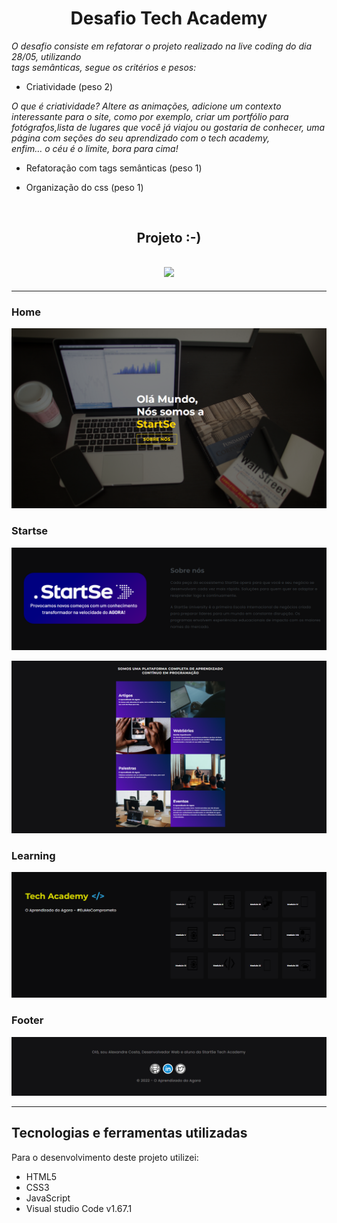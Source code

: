 <h1 align="center">
  Desafio Tech Academy
</h1>

*O desafio consiste em refatorar o projeto realizado na live coding do dia 28/05, utilizando<br>tags semânticas, segue os critérios e pesos:*

* Criatividade (peso 2)

*O que é criatividade?
Altere as animações, adicione um contexto interessante para o site, como por exemplo, criar um portfólio para fotógrafos,lista de lugares que você já viajou ou gostaria de conhecer, uma página com seções do seu aprendizado com o tech academy,<br>enfim… o céu é o limite, bora para cima!*

* Refatoração com tags semânticas (peso 1)

* Organização do css (peso 1)

<br>

<h2 align="center">
  Projeto :-)
</h2>

<h2 align="center">
  <img src="assets/media/02.06.2022_00.02.28_REC.gif">
</h2>

<!--![gif](assets/media/02.06.2022_00.02.28_REC.gif)-->
---

<h3 align="left">
  Home 
</h3>

![Resultado de momento do projeto](assets/media/home.png)



<h3 align="left">
  Startse 
</h3>

![Resultado de momento do projeto](assets/media/startse.png)

![Resultado de momento do projeto](assets/media/startse2.png)

<h3 align="left">
  Learning
</h3>

![Resultado de momento do projeto](assets/media/tech-academy.png)

<h3 align="left">
  Footer
</h3>

![Resultado de momento do projeto](assets/media/footer.png)

---

## Tecnologias e ferramentas utilizadas
Para o desenvolvimento deste projeto utilizei:

- HTML5
- CSS3
- JavaScript
- Visual studio Code v1.67.1
